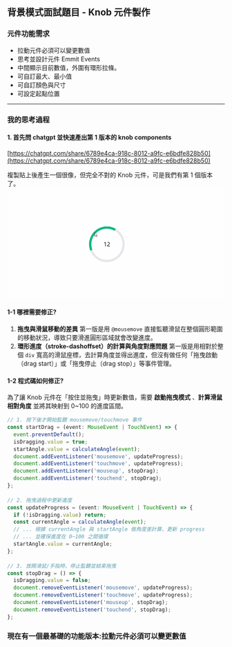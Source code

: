 ## 背景模式面試題目 - Knob 元件製作

### 元件功能需求
- 拉動元件必須可以變更數值
- 思考並設計元件 Emmit Events
- 中間顯示目前數值，外圍有環形拉條。
- 可自訂最大、最小值
- 可自訂顏色與尺寸
- 可設定起點位置

---

### 我的思考過程

#### 1. 首先問 chatgpt 並快速產出第 1 版本的 knob components
[https://chatgpt.com/share/6789e4ca-918c-8012-a9fc-e6bdfe828b50](https://chatgpt.com/share/6789e4ca-918c-8012-a9fc-e6bdfe828b50)

複製貼上後產生一個很像，但完全不對的 Knob 元件，可是我們有第 1 個版本了。  
![image](https://github.com/jasonlin1993/KnobComponents/blob/main/knob.gif)

#### 1-1 哪裡需要修正?
1. **拖曳與滑鼠移動的差異**
   第一版是用 `@mousemove` 直接監聽滑鼠在整個圓形範圍的移動狀況，導致只要滑進圓形區域就會改變進度。
2. **環形進度（stroke-dashoffset）的計算與角度對應問題**
   第一版是用相對於整個 `div` 寬高的滑鼠座標，去計算角度並得出進度，但沒有做任何「拖曳啟動（drag start）」或「拖曳停止（drag stop）」等事件管理。

#### 1-2 程式碼如何修正?
為了讓 Knob 元件在「按住並拖曳」時更新數值，需要 **啟動拖曳模式** 、**計算滑鼠相對角度** 並將其映射到 0~100 的進度區間。

```ts
// 1. 按下後才開始監聽 mousemove/touchmove 事件
const startDrag = (event: MouseEvent | TouchEvent) => {
  event.preventDefault();
  isDragging.value = true;
  startAngle.value = calculateAngle(event);
  document.addEventListener('mousemove', updateProgress);
  document.addEventListener('touchmove', updateProgress);
  document.addEventListener('mouseup', stopDrag);
  document.addEventListener('touchend', stopDrag);
};

// 2. 拖曳過程中更新進度
const updateProgress = (event: MouseEvent | TouchEvent) => {
  if (!isDragging.value) return;
  const currentAngle = calculateAngle(event);
  // ... 根據 currentAngle 與 startAngle 做角度差計算，更新 progress
  // ... 並確保進度在 0~100 之間循環
  startAngle.value = currentAngle;
};

// 3. 放開滑鼠/手指時，停止監聽並結束拖曳
const stopDrag = () => {
  isDragging.value = false;
  document.removeEventListener('mousemove', updateProgress);
  document.removeEventListener('touchmove', updateProgress);
  document.removeEventListener('mouseup', stopDrag);
  document.removeEventListener('touchend', stopDrag);
};
```

### 現在有一個最基礎的功能版本:拉動元件必須可以變更數值




